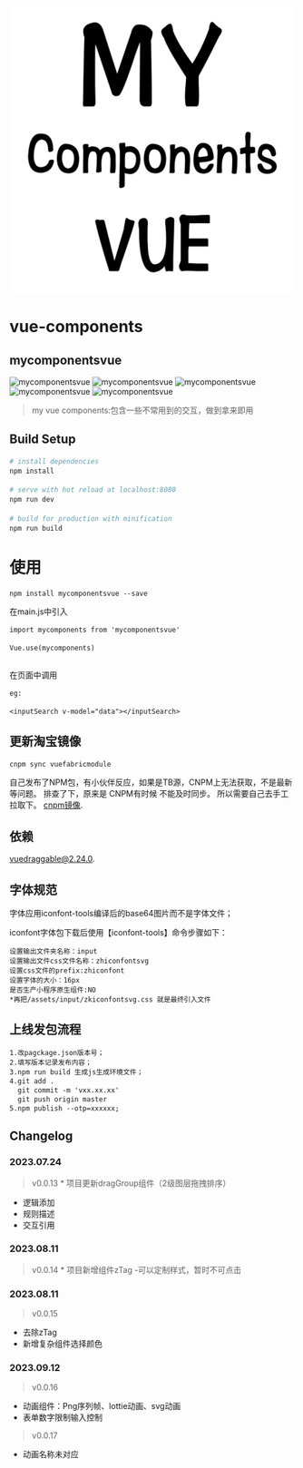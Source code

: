 ![mycomponentsvue](/src/assets/mycomponentsvue.svg "mycomponentsvue")


# vue-components


## mycomponentsvue

![mycomponentsvue](https://img.shields.io/badge/download-2-yellow.svg "DOWNLOAD")
![mycomponentsvue](https://img.shields.io/badge/version-0.0.13-blue.svg "VERSION")
![mycomponentsvue](https://img.shields.io/badge/npm-taobao-red.svg "NPM")
![mycomponentsvue](https://img.shields.io/badge/github-vuecomponents-gry.svg "GIT")
![mycomponentsvue](https://img.shields.io/badge/LICENSE-MIT-green.svg "MIT")

> my vue components:包含一些不常用到的交互，做到拿来即用





## Build Setup

``` bash
# install dependencies
npm install

# serve with hot reload at localhost:8080
npm run dev

# build for production with minification
npm run build
```
# 使用
```
npm install mycomponentsvue --save
```

在main.js中引入
```
import mycomponents from 'mycomponentsvue'

Vue.use(mycomponents)


```

在页面中调用
```
eg:

<inputSearch v-model="data"></inputSearch>
```


## 更新淘宝镜像
``` bash
cnpm sync vuefabricmodule
```
自己发布了NPM包，有小伙伴反应，如果是TB源，CNPM上无法获取，不是最新等问题。
排查了下，原来是 CNPM有时候 不能及时同步。
所以需要自己去手工拉取下。
[cnpm镜像](https://npmmirror.com/package/vuefabricmodule).

## 依赖
[vuedraggable@2.24.0](https://sortablejs.github.io/Vue.Draggable/#/nested-with-vmodel).


## 字体规范
字体应用iconfont-tools编译后的base64图片而不是字体文件；


iconfont字体包下载后使用【iconfont-tools】命令步骤如下：
```
设置输出文件夹名称：input
设置输出文件css文件名称：zhiconfontsvg
设置css文件的prefix:zhiconfont
设置字体的大小：16px
是否生产小程序原生组件:NO
*再把/assets/input/zkiconfontsvg.css 就是最终引入文件
```



## 上线发包流程

```
1.改pagckage.json版本号；
2.填写版本记录发布内容；
3.npm run build 生成js生成环境文件；
4.git add . 
  git commit -m 'vxx.xx.xx'
  git push origin master
5.npm publish --otp=xxxxxx;
```

## Changelog


### 2023.07.24
> v0.0.13 \* 项目更新dragGroup组件（2级图层拖拽排序）
- 逻辑添加
- 规则描述
- 交互引用

### 2023.08.11
> v0.0.14 \* 项目新增组件zTag
-可以定制样式，暂时不可点击


### 2023.08.11
> v0.0.15
- 去除zTag
- 新增复杂组件选择颜色

### 2023.09.12
> v0.0.16
- 动画组件：Png序列帧、lottie动画、svg动画
- 表单数字限制输入控制

> v0.0.17
- 动画名称未对应





